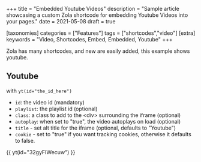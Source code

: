 +++
title = "Embedded Youtube Videos"
description = "Sample article showcasing a custom Zola shortcode for embedding Youtube Videos into your pages."
date = 2021-05-08
draft = true

[taxonomies]
categories = ["Features"]
tags = ["shortcodes","video"]
[extra]
keywords = "Video, Shortcodes, Embed, Embedded, Youtube"
+++

Zola has many shortcodes, and new are easily added, this example shows youtube.
<!-- more -->

## Youtube

with `yt(id="the_id_here")`

- `id`: the video id (mandatory)
- `playlist`: the playlist id (optional)
- `class`: a class to add to the &lt;div&gt; surrounding the iframe (optional)
- `autoplay`: when set to "true", the video autoplays on load (optional)
- `title` - set alt title for the iframe (optional, defaults to "Youtube")
- `cookie` - set to "true" if you want tracking cookies, otherwise it defaults to false.

{{ yt(id="32gyFIWecuw") }}
